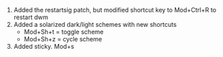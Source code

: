 1. Added the restartsig patch, but modified shortcut key to Mod+Ctrl+R to restart dwm
2. Added a solarized dark/light schemes with new shortcuts
	* Mod+Sh+t = toggle scheme
	* Mod+Sh+z = cycle scheme
3. Added sticky. Mod+s
